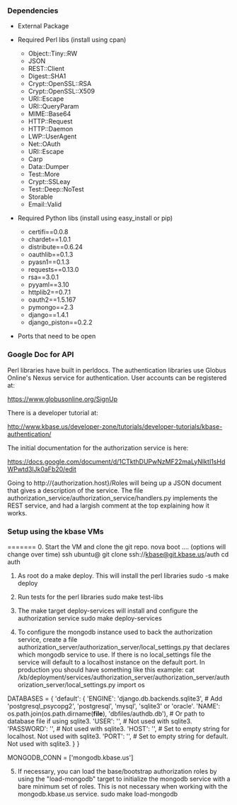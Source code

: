 ### Dependencies

* External Package

* Required Perl libs (install using cpan)
    * Object::Tiny::RW
    * JSON
    * REST::Client
    * Digest::SHA1
    * Crypt::OpenSSL::RSA
    * Crypt::OpenSSL::X509
    * URI::Escape
    * URI::QueryParam
    * MIME::Base64
    * HTTP::Request
    * HTTP::Daemon
    * LWP::UserAgent
    * Net::OAuth
    * URI::Escape
    * Carp
    * Data::Dumper
    * Test::More
    * Crypt::SSLeay
    * Test::Deep::NoTest
    * Storable
    * Email::Valid

* Required Python libs (install using easy_install or pip)

    * certifi==0.0.8
    * chardet==1.0.1
    * distribute==0.6.24
    * oauthlib==0.1.3
    * pyasn1==0.1.3
    * requests==0.13.0
    * rsa==3.0.1
    * pyyaml==3.10
    * httplib2==0.7.1
    * oauth2==1.5.167
    * pymongo==2.3
    * django==1.4.1
    * django_piston==0.2.2

* Ports that need to be open

### Google Doc for API

   Perl libraries have built in perldocs. The authentication libraries use
Globus Online's Nexus service for authentication. User accounts can be
registered at:

https://www.globusonline.org/SignUp

   There is a developer tutorial at:

http://www.kbase.us/developer-zone/tutorials/developer-tutorials/kbase-authentication/

   The initial documentation for the authorization service is here:

https://docs.google.com/document/d/1CTkthDUPwNzMF22maLyNIktI1sHdWPwtd3lJk0aFb20/edit

   Going to http://{authorization.host}/Roles will being up a JSON document that
gives a description of the service.
   The file authorization_service/authorization_service/handlers.py implements the
REST service, and had a largish comment at the top explaining how it works.

### Setup using the kbase VMs
=======
0.  Start the VM and clone the git repo.
    nova boot .... (options will change over time)
    ssh ubuntu@<vm host>
    git clone ssh://kbase@git.kbase.us/auth
    cd auth

1. As root do a make deploy. This will install the perl libraries
   sudo -s
   make deploy 

2. Run tests for the perl libraries
   sudo make test-libs

3. The make target deploy-services will install and configure the authorization service
   sudo make deploy-services

4. To configure the mongodb instance used to back the authorization service, create a
file authorization_server/authorization_server/local_settings.py that declares which
mongodb service to use. If there is no local_settings file the service will default to
a localhost instance on the default port. In production you should have something like
this example:
cat /kb/deployment/services/authorization_server/authorization_server/authorization_server/local_settings.py
import os

DATABASES = {
    'default': {
        'ENGINE': 'django.db.backends.sqlite3', # Add 'postgresql_psycopg2', 'postgresql', 'mysql', 'sqlite3' or 'oracle'.
        'NAME': os.path.join(os.path.dirname(__file__), 'dbfiles/authdb.db'), # Or path to database file if using sqlite3.
        'USER': '',                      # Not used with sqlite3.
        'PASSWORD': '',                  # Not used with sqlite3.
        'HOST': '',                      # Set to empty string for localhost. Not used with sqlite3.
        'PORT': '',                      # Set to empty string for default. Not used with sqlite3.
    }
}

MONGODB_CONN = ['mongodb.kbase.us']

5. If necessary, you can load the base/bootstrap authorization roles by using the "load-mongodb" target to initialize the mongodb service with a bare minimum set of roles. This is not necessary when working with the mongodb.kbase.us service.
   sudo make load-mongodb
